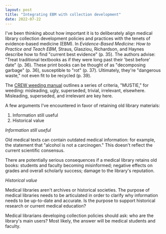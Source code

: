 ```yaml
---
layout: post
title: "Integrating EBM with collection development"
date: 2022-07-22
---
```


I've been thinking about how important it is to deliberately align medical library collection development policies and practices with the tenets of evidence-based medicine (EBM). In *Evidence-Based Medicine: How to Practice and Teach EBM*, Straus, Glasziou, Richardson, and Haynes describe how to find "current best evidence" (p. 35). The authors advise: "Treat traditional textbooks as if they were long past their 'best before' date" (p. 36). These print books can be thought of as "decomposing garbage" (p. 36), susceptible to "rot" (p. 37). Ultimately, they're "dangerous waste," not even fit to be recycled (p. 39). 

The [CREW weeding manual](https://www.tsl.texas.gov/sites/default/files/public/tslac/ld/ld/pubs/crew/crewmethod12.pdf) outlines a series of criteria, "MUSTIE," for weeding: misleading, ugly, superseded, trivial, irrelevant, elsewhere. Misleading, superseded, and irrelevant are key here.

A few arguments I've encountered in favor of retaining old library materials:

1. Information still useful
2. Historical value

*Information still useful*

Old medical texts can contain outdated medical information: for example, the statement that "alcohol is not a carcinogen." This doesn't reflect the current scientific consensus.

There are potentially serious consequences if a medical library retains old books: students and faculty becoming misinformed; negative effects on grades and overall scholarly success; damage to the library's reputation.

*Historical value*

Medical libraries aren't archives or historical societies. 
The purpose of medical libraries needs to be articulated in order to clarify why information needs to be up-to-date and accurate. Is the purpose to support historical research or current medical education?

Medical librarians developing collection policies should ask: who are the library's main users? Most likely, the answer will be medical students and faculty.
